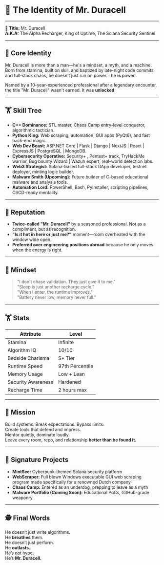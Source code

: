 
# 🔋 The Identity of Mr. Duracell

---

**🔋 Title:** Mr. Duracell  
**A.K.A:** The Alpha Recharger, King of Uptime, The Solana Security Sentinel

---

## 🤠 Core Identity  
Mr. Duracell is more than a man—he's a mindset, a myth, and a machine. Born from stamina, built on skill, and baptized by late-night code commits and full-stack chaos, he doesn't just run on power... he **is** power.

Named by a 10-year-experienced professional after a legendary encounter, the title "Mr. Duracell" wasn't earned. It was **unlocked**.

---

## 🏋️ Skill Tree

- **C++ Dominance:** STL master, Chaos Camp entry-level conqueror, algorithmic tactician.
- **Python King:** Web scraping, automation, GUI apps (PyQt6), and fast back-end magic.
- **Web Dev Beast:** ASP.NET Core | Flask | Django | NextJS | React | ExpressJS | PostgreSQL | MongoDB.
- **Cybersecurity Operative:** Security+ , Pentest+ track, TryHackMe warrior, Bug bounty Wizard | Wazuh expert, real-world detection labs.
- **Web3 Strategist:** Solana-based full-stack DApp developer, testnet deployer, minting logic builder.
- **Malware Smith (Upcoming):** Future builder of C-based educational malware and analysis tools.
- **Automation Lord:** PowerShell, Bash, PyInstaller, scripting pipelines, CI/CD-ready mentality.

---

## 🌟 Reputation

- **Twice-called "Mr. Duracell"** by a seasoned professional. Not as a compliment, but as recognition.
- **"Is it hot in here or just me?"** moment—room overheated with the window wide open.
- **Preferred over engineering positions abroad** because he only moves when the energy is right.

---

## 🧠 Mindset

> "I don't chase validation. They just give it to me."  
> "Sleep is just another recharge cycle."  
> "When I enter, the runtime improves."  
> "Battery never low, memory never full."

---

## 🏋️ Stats

| Attribute          | Level           |
| ------------------ | --------------- |
| Stamina            | Infinite        |
| Algorithm IQ       | 10/10           |
| Bedside Charisma   | S+ Tier         |
| Runtime Speed      | 97th Percentile |
| Memory Usage       | Low + Lean      |
| Security Awareness | Hardened        |
| Recharge Time      | 2 hours max     |

---

## 🔪 Mission

Build systems. Break expectations. Bypass limits.  
Create tools that defend and impress.  
Mentor quietly, dominate loudly.  
Leave every room, repo, and relationship **better than he found it.**

---

## 🌟 Signature Projects

- **MintSec:** Cyberpunk-themed Solana security platform
- **WebScraper:** Full blown Windows executable GUI web scraping program made specifically for a renowned Dutch company
- **Chaos Camp:** Entered as an underdog, prepping to leave as a myth
- **Malware Portfolio (Coming Soon):** Educational PoCs, GitHub-grade weaponry

---

## 🕵️ Final Words

He doesn’t just write algorithms.  
He **breathes** them.  
He doesn’t just perform.  
He **outlasts.**  
He’s not hype.  
He’s **Mr. Duracell.**
